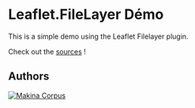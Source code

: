 Leaflet.FileLayer Démo
=====================

This is a simple demo using the Leaflet Filelayer plugin.

Check out the [sources](https://github.com/makinacorpus/Leaflet.FileLayer) !

Authors
-------
[![Makina Corpus](http://depot.makina-corpus.org/public/logo.gif)](http://makinacorpus.com)
